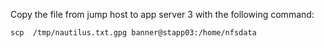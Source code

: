 Copy the file from jump host to app server 3 with the following command:

```
scp  /tmp/nautilus.txt.gpg banner@stapp03:/home/nfsdata
```